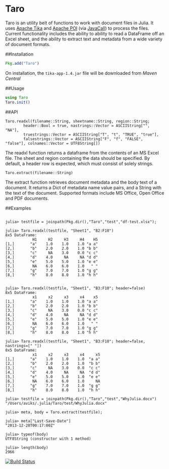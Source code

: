 # Taro

Taro is an utility belt of functions to work with document files in Julia. It uses [Apache Tika](http://tika.apache.org/) and [Apache POI](http://poi.apache.org) (via [JavaCall](http://aviks.github.io/JavaCall.jl/)) to process the files. Current functionality includes the ability to ability to read a DataFrame off an Excel sheet, and the ability to extract text and metadata from a wide variety of document formats. 

##Installation

```julia
Pkg.add("Taro")
```

On installation, the `tika-app-1.4.jar` file will be downloaded from *Maven Central*

##Usage

```julia
using Taro
Taro.init()
```

##API

```
Taro.readxl(filename::String, sheetname::String, region::String; 
        header::Bool = true, nastrings::Vector = ASCIIString["", "NA"], 
        truestrings::Vector = ASCIIString["T", "t", "TRUE", "true"],
        falsestrings::Vector = ASCIIString["F", "f", "FALSE", "false"], colnames::Vector = UTF8String[])
```

The readxl function returns a dataframe from the contents of an MS Excel file. The sheet and region containing the data should be specified. By default, a header row is expected, which must consist of solely strings. 

`Taro.extract(filename::String)`

The extract function retrieves document metadata and the body text of a document. It returns a Dict of metadata name value pairs, and a String with the text of the document. Supported formats include MS Office, Open Office and PDF documents. 

##Examples

```jlcon

julia> testfile = joinpath(Pkg.dir(),"Taro","test","df-test.xlsx");

julia> Taro.readxl(testfile, "Sheet1", "B2:F10")
8x5 DataFrame:
            H1     H2     H3     H4    H5
[1,]       "a"    1.0    1.0    1.0 "a a"
[2,]       "b"    2.0    2.0    1.0 "b b"
[3,]       "c"     NA    3.0    0.0 "c c"
[4,]       "d"    4.0     NA     NA "d d"
[5,]       "e"    5.0    5.0    1.0 "e e"
[6,]        NA    6.0    6.0    1.0   " "
[7,]       "g"    7.0    7.0    1.0 "g g"
[8,]       "h"    8.0    8.0    1.0 "h h"


julia> Taro.readxl(testfile, "Sheet1", "B3:F10"; header=false)
8x5 DataFrame:
            x1     x2     x3     x4    x5
[1,]       "a"    1.0    1.0    1.0 "a a"
[2,]       "b"    2.0    2.0    1.0 "b b"
[3,]       "c"     NA    3.0    0.0 "c c"
[4,]       "d"    4.0     NA     NA "d d"
[5,]       "e"    5.0    5.0    1.0 "e e"
[6,]        NA    6.0    6.0    1.0   " "
[7,]       "g"    7.0    7.0    1.0 "g g"
[8,]       "h"    8.0    8.0    1.0 "h h"

julia> Taro.readxl(testfile, "Sheet1", "B3:F10"; header=false, nastrings=[" "])
8x5 DataFrame:
            x1     x2     x3     x4     x5
[1,]       "a"    1.0    1.0    1.0  "a a"
[2,]       "b"    2.0    2.0    1.0  "b b"
[3,]       "c"     NA    3.0    0.0  "c c"
[4,]       "d"    4.0     NA     NA  "d d"
[5,]       "e"    5.0    5.0    1.0  "e e"
[6,]        NA    6.0    6.0    1.0     NA
[7,]       "g"    7.0    7.0    1.0  "g g"
[8,]       "h"    8.0    8.0    1.0  "h h"

```

```jlcon
julia> testfile = joinpath(Pkg.dir(),"Taro","test","WhyJulia.docx")
"/Users/aviks/.julia/Taro/test/WhyJulia.docx"

julia> meta, body = Taro.extract(testfile);

julia> meta["Last-Save-Date"]
"2013-12-28T00:17:00Z"

julia> typeof(body)
UTF8String (constructor with 1 method)

julia> length(body)
2966
```

[![Build Status](https://travis-ci.org/aviks/Taro.jl.png)](https://travis-ci.org/aviks/Taro.jl)
